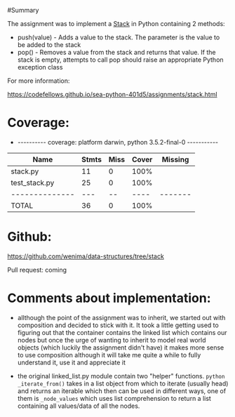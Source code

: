 #Summary

The assignment was to implement a [Stack](https://en.wikipedia.org/wiki/Stack_(abstract_data_type))
in Python containing 2 methods:
* push(value) - Adds a value to the stack. The parameter is the value to be added to the stack
* pop() - Removes a value from the stack and returns that value. If the stack is empty, attempts to call pop should raise an appropriate Python exception class

For more information:

 https://codefellows.github.io/sea-python-401d5/assignments/stack.html


# Coverage:

* ---------- coverage: platform darwin, python 3.5.2-final-0 -----------


| Name                | Stmts | Miss | Cover | Missing |
| ------------------- | ----- | ---- | ----- | ------- |
| stack.py            |  11   |  0   | 100%  |         |
| test_stack.py       |  25   |  0   | 100%  |         |
| --------------      |  ---  |  --  | ----  | ------- |
| TOTAL               |  36   |  0   | 100%  |         |


# Github:

https://github.com/wenima/data-structures/tree/stack

Pull request: coming

# Comments about implementation:

* allthough the point of the assignment was to inherit, we started out with composition and decided to stick with it. It took a little getting used to figuring out that the container contains the linked list which contains our nodes but once the urge of wanting to inherit to model real world objects (which luckily the assignment didn't have) it makes more sense to use composition although it will take me quite a while to fully understand it, use it and appreciate it

* the original linked_list.py module contain two "helper" functions. ```python _iterate_from()``` takes in a list object from which to iterate (usually head) and returns an iterable which then can be used in different ways, one of them is ```_node_values``` which uses list comprehension to return a list containing all values/data of all the nodes.

